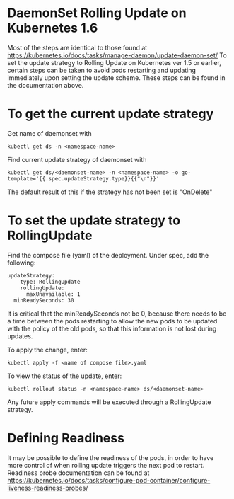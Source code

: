 # DaemonSet Rolling Update on Kubernetes 1.6

Most of the steps are identical to those found at https://kubernetes.io/docs/tasks/manage-daemon/update-daemon-set/
To set the update strategy to Rolling Update on Kubernetes ver 1.5 or earlier, certain steps can be taken to avoid pods restarting and updating immediately upon setting the update scheme. These steps can be found in the documentation above. 

# To get the current update strategy

Get name of daemonset with
```
kubectl get ds -n <namespace-name>
```
Find current update strategy of daemonset with
```
kubectl get ds/<daemonset-name> -n <namespace-name> -o go-template='{{.spec.updateStrategy.type}}{{"\n"}}'
```
The default result of this if the strategy has not been set is "OnDelete"

# To set the update strategy to RollingUpdate

Find the compose file (yaml) of the deployment. Under spec, add the following:

```
updateStrategy:
    type: RollingUpdate
    rollingUpdate:
      maxUnavailable: 1
  minReadySeconds: 30
```
It is critical that the minReadySeconds not be 0, because there needs to be a time between the pods restarting to allow the new pods to be updated with the policy of the old pods, so that this information is not lost during updates. 

To apply the change, enter:
```
kubectl apply -f <name of compose file>.yaml
```
To view the status of the update, enter:
```
kubectl rollout status -n <namespace-name> ds/<daemonset-name> 
```
Any future apply commands will be executed through a RollingUpdate strategy. 

# Defining Readiness

It may be possible to define the readiness of the pods, in order to have more control of when rolling update triggers the next pod to restart. Readiness probe documentation can be found at https://kubernetes.io/docs/tasks/configure-pod-container/configure-liveness-readiness-probes/
